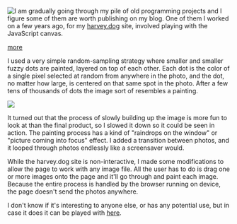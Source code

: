 
<!-- Copyright 2020 Phil Thompson. All Rights Reserved.  As noted in the License section of this repository's readme.md file, this file and its corresponding public HTML file, and all other articles, article files, and images, are distributed under traditional copyright.  The repository source code and other files are distributed under the MIT license. -->

[//]: # (gen-title: screensave.js)

[//]: # (gen-title-url: screensave-js)

[//]: # (gen-keywords: javascript, screensaver, shapes, ios, ipados)

[//]: # (gen-description: A simple JavaScript canvas painter)

[//]: # (gen-meta-end)

<a href="${THIS_ARTICLE}"><img style="float: left" class="width-resp-50-100" src="${SITE_ROOT_REL}/img/20201023.jpg"/></a> I am gradually going through my pile of old programming projects and I figure some of them are worth publishing on my blog.  One of them I worked on a few years ago, for my <a target="_blank" href="https://harvey.dog">harvey.dog</a> site, involved playing with the JavaScript canvas.

[more](more://)

I used a very simple random-sampling strategy where smaller and smaller fuzzy dots are painted, layered on top of each other.  Each dot is the color of a single pixel selected at random from anywhere in the photo, and the dot, no matter how large, is centered on that same spot in the photo.  After a few tens of thousands of dots the image sort of resembles a painting.

<img class="width-100 center-block" src="${SITE_ROOT_REL}/img/20201023-1.gif"/>

It turned out that the process of slowly building up the image is more fun to look at than the final product, so I slowed it down so it could be seen in action.  The painting process has a kind of "raindrops on the window" or "picture coming into focus" effect.  I added a transition between photos, and it looped through photos endlessly like a screensaver would.

While the harvey.dog site is non-interactive, I made some modifications to allow the page to work with any image file.  All the user has to do is drag one or more images onto the page and it'll go through and paint each image.  Because the entire process is handled by the browser running on device, the page doesn't send the photos anywhere.

I don't know if it's interesting to anyone else, or has any potential use, but in case it does it can be played with <a target="_blank" href="${SITE_ROOT_REL}/screensavejs/">here</a>.
